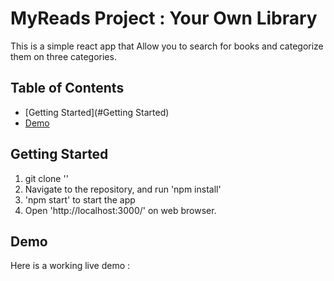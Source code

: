 # MyReads Project : Your Own Library
This is a simple react app that Allow you to search for books and categorize them on three categories.

## Table of Contents

* [Getting Started](#Getting Started)
* [Demo](#Demo)



## Getting Started
1. git clone ''
2. Navigate to the repository, and run 'npm install'
3. 'npm start' to start the app
4. Open 'http://localhost:3000/' on web browser.


## Demo

Here is a working live demo :  
